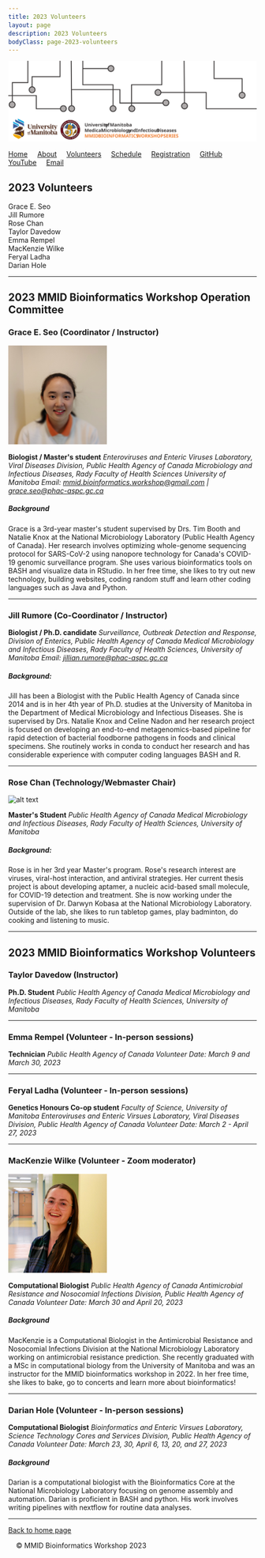 ```yaml
---
title: 2023 Volunteers
layout: page
description: 2023 Volunteers
bodyClass: page-2023-volunteers
---
```


![logo-MMID_Bioinformatics_Workshop](../images/logo-MMID_Bioinformatics_Workshop.svg)

[Home](https://mmid-bioinformatics-workshop.github.io/) &nbsp; &nbsp; [About](https://mmid-bioinformatics-workshop.github.io/docs/About.html) &nbsp; &nbsp; [Volunteers](https://mmid-bioinformatics-workshop.github.io/docs/2023-Volunteers.html) &nbsp; &nbsp; [Schedule](https://mmid-bioinformatics-workshop.github.io/docs/2023-workshop-details.html) &nbsp; &nbsp; [Registration](https://www.eventbrite.com/e/2023-mmid-bioinformatics-workshop-tickets-556600877207?utm-campaign=social&utm-content=attendeeshare&utm-medium=discovery&utm-term=listing&utm-source=cp&aff=escb) &nbsp; &nbsp; [GitHub](https://github.com/mmid-bioinformatics-workshop?tab=repositories) &nbsp; &nbsp; [YouTube](https://www.youtube.com/@mmidbioinformaticsworkshop) &nbsp; &nbsp; [Email](https://lists.umanitoba.ca/mailman3/lists/mmid-coding-workshop.lists.umanitoba.ca/)  

## 2023 Volunteers
Grace E. Seo \
Jill Rumore \
Rose Chan \
Taylor Davedow \
Emma Rempel \
MacKenzie Wilke \
Feryal Ladha \
Darian Hole 

---

## 2023 MMID Bioinformatics Workshop Operation Committee

### Grace E. Seo (Coordinator / Instructor)

<img src="../images/GraceSeo_headshot.jpg" alt="alt text" width="200" height="200">

**Biologist / Master's student**
*Enteroviruses and Enteric Viruses Laboratory, Viral Diseases Division, Public Health Agency of Canada*
*Microbiology and Infectious Diseases, Rady Faculty of Health Sciences University of Manitoba*
*Email: mmid.bioinformatics.workshop@gmail.com | grace.seo@phac-aspc.gc.ca*
&nbsp; 
##### Background
Grace is a 3rd-year master's student supervised by Drs. Tim Booth and Natalie Knox at the National Microbiology Laboratory (Public Health Agency of Canada). Her research involves optimizing whole-genome sequencing protocol for SARS-CoV-2 using nanopore technology for Canada's COVID-19 genomic surveillance program. She uses various bioinformatics tools on BASH and visualize data in RStudio. In her free time, she likes to try out new technology, building websites, coding random stuff and learn other coding languages such as Java and Python.


---

### Jill Rumore (Co-Coordinator / Instructor)
**Biologist / Ph.D. candidate**
*Surveillance, Outbreak Detection and Response, Division of Enterics, Public Health Agency of Canada*
*Medical Microbiology and Infectious Diseases, Rady Faculty of Health Sciences, University of Manitoba*
*Email: jillian.rumore@phac-aspc.gc.ca*
&nbsp;
##### Background:
Jill has been a Biologist with the Public Health Agency of Canada since 2014 and is in her 4th year of Ph.D. studies at the University of Manitoba in the Department of Medical Microbiology and Infectious Diseases. She is supervised by Drs. Natalie Knox and Celine Nadon and her research project is focused on developing an end-to-end metagenomics-based pipeline for rapid detection of bacterial foodborne pathogens in foods and clinical specimens. She routinely works in conda to conduct her research and has considerable experience with computer coding languages BASH and R.

---

### Rose Chan (Technology/Webmaster Chair)

<img src="../images/Rose_Chan.jpg" alt="alt text" width="250" height="200">

**Master's Student**
*Public Health Agency of Canada*
*Medical Microbiology and Infectious Diseases, Rady Faculty of Health Sciences, University of Manitoba*
&nbsp; 
##### Background:
Rose is in her 3rd year Master's program. Rose's research interest are viruses, viral-host interaction, and antiviral strategies. Her current thesis project is about developing aptamer, a nucleic acid-based small molecule, for COVID-19 detection and treatment. She is now working under the supervision of Dr. Darwyn Kobasa at the National Microbiology Laboratory. Outside of the lab, she likes to run tabletop games, play badminton, do cooking and listening to music.

---

## 2023 MMID Bioinformatics Workshop Volunteers

### Taylor Davedow (Instructor)
**Ph.D. Student**
*Public Health Agency of Canada*
*Medical Microbiology and Infectious Diseases, Rady Faculty of Health Sciences, University of Manitoba*

---

### Emma Rempel (Volunteer - In-person sessions)
**Technician**
*Public Health Agency of Canada*
*Volunteer Date: March 9 and March 30, 2023*

---

### Feryal Ladha (Volunteer - In-person sessions)
**Genetics Honours Co-op student**
*Faculty of Science, University of Manitoba*
*Enteroviruses and Enteric Virsues Laboratory, Viral Diseases Division, Public Health Agency of Canada*
*Volunteer Date: March 2 - April 27, 2023*

---

### MacKenzie Wilke (Volunteer - Zoom moderator)

<img src="../images/MacKenzie_Wilke.png" alt="alt text" width="200" height="200">

**Computational Biologist**
*Public Health Agency of Canada*
*Antimicrobial Resistance and Nosocomial Infections Division, Public Health Agency of Canada*
*Volunteer Date: March 30 and April 20, 2023*
&nbsp; 
##### Background
MacKenzie is a Computational Biologist in the Antimicrobial Resistance and Nosocomial Infections Division at the National Microbiology Laboratory working on antimicrobial resistance prediction. She recently graduated with a MSc in computational biology from the University of Manitoba and was an instructor for the MMID bioinformatics workshop in 2022. In her free time, she likes to bake, go to concerts and learn more about bioinformatics!

---

### Darian Hole (Volunteer - In-person sessions)
**Computational Biologist**
*Bioinformatics  and Enteric Virsues Laboratory, Science Technology Cores and Services Division, Public Health Agency of Canada*
*Volunteer Date: March 23, 30, April 6, 13, 20, and 27, 2023*
&nbsp; 
##### Background
Darian is a computational biologist with the Bioinformatics Core at the National Microbiology Laboratory focusing on genome assembly and automation. Darian is proficient in BASH and python. His work involves writing pipelines with nextflow for routine data analyses.

---

[Back to home page](../index.md)



&nbsp; 
&nbsp; 
© MMID Bioinformatics Workshop 2023